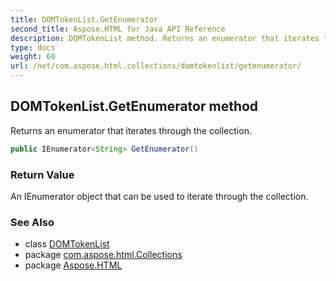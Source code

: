 ```yaml
---
title: DOMTokenList.GetEnumerator
second_title: Aspose.HTML for Java API Reference
description: DOMTokenList method. Returns an enumerator that iterates through the collection
type: docs
weight: 60
url: /net/com.aspose.html.collections/domtokenlist/getenumerator/
---
```

## DOMTokenList.GetEnumerator method

Returns an enumerator that iterates through the collection.

```java
public IEnumerator<String> GetEnumerator()
```

### Return Value

An IEnumerator object that can be used to iterate through the collection.

### See Also

* class [DOMTokenList](../)
* package [com.aspose.html.Collections](../../domtokenlist/)
* package [Aspose.HTML](../../../)
